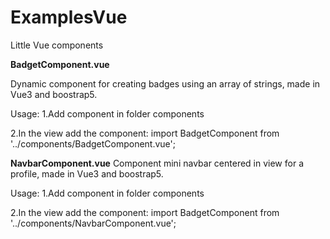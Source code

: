 # ExamplesVue
Little Vue components 

**BadgetComponent.vue**

  Dynamic component for creating badges using an array of strings, made in Vue3 and boostrap5.
  
  Usage: 
  1.Add component in folder components
  
  2.In the view add the component:
  <BadgetComponent :array-badgets="arrayBadgets" />
  import BadgetComponent from '../components/BadgetComponent.vue';

**NavbarComponent.vue**
  Component mini navbar centered in view for a profile, made in Vue3 and boostrap5.
  
  Usage: 
  1.Add component in folder components
  
  2.In the view add the component:
  <NavbarComponent/>
  import BadgetComponent from '../components/NavbarComponent.vue';
